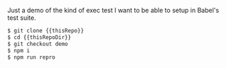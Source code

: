 Just a demo of the kind of exec test I want to be able to setup in Babel's test suite.

```sh
$ git clone {{thisRepo}}
$ cd {{thisRepoDir}}
$ git checkout demo
$ npm i
$ npm run repro
```
